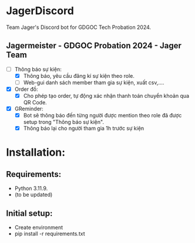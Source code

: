 # JagerDiscord
Team Jager's Discord bot for GDGOC Tech Probation 2024.
## Jagermeister - GDGOC Probation 2024 - Jager Team
- [ ] Thông báo sự kiện:
  - [x] Thông báo, yêu cầu đăng kí sự kiện theo role.
  - [ ] Web-gui danh sách member tham gia sự kiện, xuất csv,....
- [x] Order đồ:
  - [x] Cho phép tạo order, tự động xác nhận thanh toán chuyển khoản qua QR Code.
- [x] GReminder:
  - [x] Bot sẽ thông báo đến từng người được mention theo role đã được setup trong "Thông báo sự kiện".
  - [x] Thông báo lại cho người tham gia 1h trước sự kiện
# Installation:
## Requirements:
- Python 3.11.9.
- (to be updated)
## Initial setup:
- Create environment
- pip install -r requirements.txt

